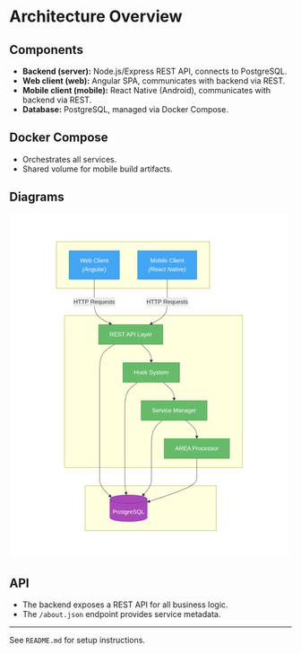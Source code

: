 # Architecture Overview

## Components
- **Backend (server):** Node.js/Express REST API, connects to PostgreSQL.
- **Web client (web):** Angular SPA, communicates with backend via REST.
- **Mobile client (mobile):** React Native (Android), communicates with backend via REST.
- **Database:** PostgreSQL, managed via Docker Compose.

## Docker Compose
- Orchestrates all services.
- Shared volume for mobile build artifacts.

## Diagrams

![System Diagram](system-diagram.png)

## API
- The backend exposes a REST API for all business logic.
- The `/about.json` endpoint provides service metadata.

---

See `README.md` for setup instructions.
